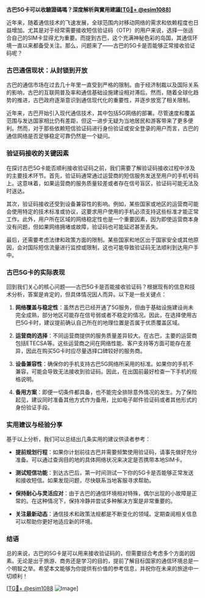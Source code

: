 **古巴5G卡可以收驗證碼嗎？深度解析與實用建議[[TG💪+ @esim1088](https://t.me/s/esim1088)]**

近年来，随着通信技术的飞速发展，全球范围内对移动网络的需求和依赖程度也日益增加。尤其是对于经常需要接收短信验证码（OTP）的用户来说，选择一张适合自己的SIM卡显得尤为重要。而提到古巴，这个充满神秘色彩的岛国，其通信环境一直以来都备受关注。那么，问题来了——古巴的5G卡是否能够正常接收验证码呢？

### 古巴通信现状：从封锁到开放

古巴的通信市场在过去几十年里一直受到严格的限制。由于经济制裁以及国际关系的影响，古巴的互联网普及率和通信基础设施建设相对滞后。然而，随着全球化趋势的推进，古巴政府逐渐意识到通信现代化的重要性，并逐步放宽了相关限制。

近年来，古巴开始引入现代通信技术，其中包括5G网络的部署。尽管速度和覆盖范围与发达国家相比仍有差距，但这一进步无疑为当地居民和游客带来了更多便利。然而，对于那些依赖短信验证码进行身份验证或安全登录的用户而言，古巴的通信网络是否足够稳定可靠仍然是一个疑问。

### 验证码接收的关键因素

在探讨古巴5G卡能否顺利接收验证码之前，我们需要了解验证码接收过程中涉及的主要技术环节。首先，验证码通常通过运营商的短信服务发送至用户的手机号码上。这意味着，如果运营商的服务质量较差或者存在信号盲区，验证码可能无法及时送达。

其次，验证码接收还受到设备兼容性的影响。例如，某些国家或地区的运营商可能会使用特定的技术标准或协议，这要求用户使用的手机必须支持这些标准才能正常工作。此外，用户所在区域的网络稳定性也是一个重要因素，因为即使运营商本身没有问题，但如果网络拥堵或故障，验证码也可能延迟甚至丢失。

最后，还需要考虑法律和政策方面的限制。某些国家和地区出于国家安全或其他原因，会对国际短信流量进行监控或限制，这也可能导致验证码无法顺利到达用户手中。

### 古巴5G卡的实际表现

回到我们关心的核心问题——古巴5G卡是否能接收验证码？根据现有的信息和技术分析，答案是肯定的，但具体情况因人而异。以下是一些关键点：

1. **网络覆盖与稳定性**：虽然古巴已经开通了5G服务，但由于基础设施建设尚未完全成熟，部分地区可能存在信号弱或者不稳定的情况。因此，在选择使用古巴5G卡时，建议提前确认自己所在的地理位置是否属于优质覆盖区域。

2. **运营商的选择**：不同运营商提供的服务质量差异较大。在古巴，主要的运营商包括ETECSA等。这些运营商之间在网络性能、客户支持等方面可能存在差异，因此在购买5G卡时应尽量选择口碑较好的服务商。

3. **设备兼容性**：确保你的手机支持古巴5G网络所采用的标准。如果你的手机不兼容，可能会导致无法接收到验证码。因此，在出国前最好检查一下手机的规格说明。

4. **备用方案**：即便一切条件都具备，也不能完全排除意外情况的发生。为了保险起见，建议同时准备其他方式作为备用，比如电子邮件验证码或者其他形式的身份验证手段。

### 实用建议与经验分享

基于以上分析，我们可以总结出几条实用的建议供读者参考：

- **提前规划行程**：如果你计划前往古巴并需要频繁使用验证码，请事先做好充分准备。可以通过查询目的地的具体网络状况来决定是否携带本地SIM卡。
  
- **测试短信功能**：到达古巴后，第一时间测试一下你的5G卡是否能够正常发送和接收短信。如果发现问题，尽快联系当地客服寻求帮助。

- **保持耐心与灵活应对**：由于古巴的通信环境相对特殊，偶尔出现的小故障是正常的。在这种情况下，保持冷静并尝试多种解决方案是非常重要的。

- **关注最新动态**：通信技术和政策法规都是不断变化的领域。定期查阅相关信息可以帮助你更好地适应新的环境。

### 结语

总的来说，古巴的5G卡是可以用来接收验证码的，但需要综合考虑多个方面的因素。无论是出于旅游、商务还是学习的目的，提前了解目标国家的通信环境总是一个明智之举。希望本文能够为你提供有价值的参考信息，并祝你在未来的旅途中一切顺利！

[[TG💪+ @esim1088](https://t.me/s/esim1088) ![Image](https://i.postimg.cc/4NQfJmqS/Snipaste-2025-05-13-00-14-12.png)]